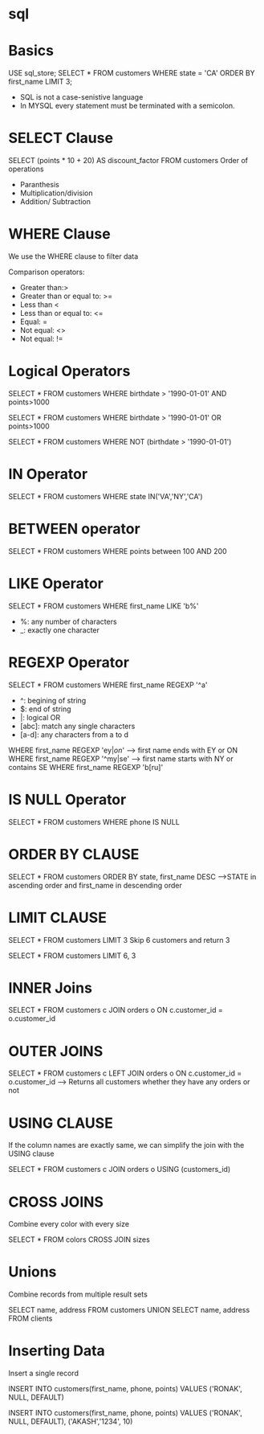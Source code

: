 # sql

# Basics
USE sql_store;
SELECT *
FROM customers
WHERE state = 'CA'
ORDER BY first_name
LIMIT 3;
* SQL is not a case-senistive language
* In MYSQL every statement must be terminated with a semicolon.


# SELECT Clause
SELECT (points * 10 + 20) AS discount_factor
FROM customers
Order of operations
* Paranthesis
* Multiplication/division
* Addition/ Subtraction

# WHERE Clause
We use the WHERE clause to filter data

Comparison operators:
* Greater than:>
* Greater than or equal to: >=
* Less than <
* Less than or equal to: <=
* Equal: =
* Not equal: <>
* Not equal: !=

# Logical Operators
SELECT *
FROM customers
WHERE birthdate > '1990-01-01' AND points>1000

SELECT *
FROM customers
WHERE birthdate > '1990-01-01' OR points>1000

SELECT *
FROM customers
WHERE NOT (birthdate > '1990-01-01')

# IN Operator
SELECT *
FROM customers
WHERE state IN('VA','NY','CA')

# BETWEEN operator
SELECT *
FROM customers
WHERE points between 100 AND 200

# LIKE Operator
SELECT *
FROM customers
WHERE first_name LIKE 'b%'
 * %: any number of characters
 * _: exactly one character

# REGEXP Operator
SELECT *
FROM customers
WHERE first_name REGEXP '^a'

* ^: begining of string
* $: end of string
* |: logical OR
* [abc]: match any single characters
* [a-d]: any characters from a to d

WHERE first_name REGEXP 'ey$|on$' --> first name ends with EY or ON
WHERE first_name REGEXP '^my|se' --> first name starts with NY or contains SE
WHERE first_name REGEXP 'b[ru]'  

# IS NULL Operator
SELECT *
FROM customers
 WHERE phone IS NULL 

# ORDER BY CLAUSE
SELECT *
FROM customers
ORDER BY state, first_name DESC  -->STATE in ascending order and first_name in descending order

# LIMIT CLAUSE
SELECT *
FROM customers
LIMIT 3
Skip 6 customers and return 3

SELECT *
FROM customers
LIMIT 6, 3

# INNER Joins
SELECT *
 FROM customers c
 JOIN orders o
   ON c.customer_id = o.customer_id
   
# OUTER JOINS
 SELECT *
 FROM customers c
  LEFT JOIN orders o
    ON c.customer_id = o.customer_id  --> Returns all customers whether they have any orders or not
    
# USING CLAUSE
If the column names are exactly same, we can simplify the join with the USING clause

SELECT *
FROM customers c
 JOIN orders o
   USING (customers_id)
   
# CROSS JOINS
Combine every color with every size

SELECT *
FROM colors
 CROSS JOIN sizes

# Unions 
 Combine records from multiple result sets
 
SELECT name, address
 FROM customers
 UNION
 SELECT name, address
 FROM clients

# Inserting Data
 Insert a single record
 
INSERT INTO customers(first_name, phone, points)
VALUES ('RONAK', NULL, DEFAULT)

INSERT INTO customers(first_name, phone, points)
VALUES
('RONAK', NULL, DEFAULT),
('AKASH','1234', 10)
